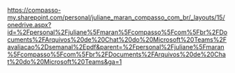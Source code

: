https://compasso-my.sharepoint.com/personal/juliane_maran_compasso_com_br/_layouts/15/onedrive.aspx?id=%2Fpersonal%2Fjuliane%5Fmaran%5Fcompasso%5Fcom%5Fbr%2FDocuments%2FArquivos%20de%20Chat%20do%20Microsoft%20Teams%2Favaliacao%2Dsemanal%2Epdf&parent=%2Fpersonal%2Fjuliane%5Fmaran%5Fcompasso%5Fcom%5Fbr%2FDocuments%2FArquivos%20de%20Chat%20do%20Microsoft%20Teams&ga=1